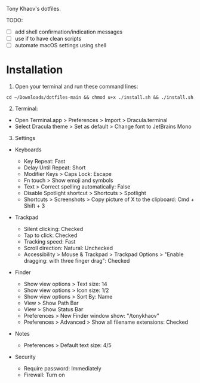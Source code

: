 Tony Khaov's dotfiles.

TODO:

- [ ] add shell confirmation/indication messages
- [ ] use if to have clean scripts
- [ ] automate macOS settings using shell

# Installation

1. Open your terminal and run these command lines:

```
cd ~/Downloads/dotfiles-main && chmod u+x ./install.sh && ./install.sh
```

2. Terminal:

- Open Terminal.app > Preferences > Import > Dracula.terminal
- Select Dracula theme > Set as default > Change font to JetBrains Mono

3. Settings

- Keyboards

  - Key Repeat: Fast
  - Delay Until Repeat: Short
  - Modifier Keys > Caps Lock: Escape
  - Fn touch > Show emoji and symbols
  - Text > Correct spelling automatically: False
  - Disable Spotlight shortcut > Shortcuts > Spotlight
  - Shortcuts > Screenshots > Copy picture of X to the clipboard: Cmd + Shift +
    3

- Trackpad

  - Silent clicking: Checked
  - Tap to click: Checked
  - Tracking speed: Fast
  - Scroll direction: Natural: Unchecked
  - Accessibility > Mouse & Trackpad > Trackpad Options > "Enable dragging: with
    three finger drag": Checked

- Finder

  - Show view options > Text size: 14
  - Show view options > Icon size: 1/2
  - Show view options > Sort By: Name
  - View > Show Path Bar
  - View > Show Status Bar
  - Preferences > New Finder window show: "/tonykhaov"
  - Preferences > Advanced > Show all filename extensions: Checked

- Notes

  - Preferences > Default text size: 4/5

- Security
  - Require password: Immediately
  - Firewall: Turn on

